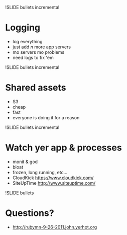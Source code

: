 !SLIDE bullets incremental
# Logging #
* log everything
* just add _n_ more app servers
* mo servers mo problems
* need logs to fix 'em

!SLIDE bullets incremental
# Shared assets
* S3
* cheap
* fast
* everyone is doing it for a reason

!SLIDE bullets incremental
# Watch yer app & processes #
* monit & god
* bloat
* frozen, long running, etc...
* CloudKick <https://www.cloudkick.com/>
* SiteUpTime <http://www.siteuptime.com/>

!SLIDE bullets

# Questions? #

* <http://rubymn-9-26-2011.john.yerhot.org>
